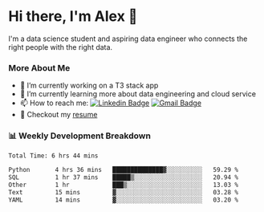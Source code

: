 # Hi there, I'm Alex  👋

I'm a data science student and aspiring data engineer who connects the right people with the right data. 

### More About Me

- 🔭 I’m currently working on a T3 stack app
- 🌱 I’m currently learning more about data engineering and cloud service
- 📫 How to reach me: [![Linkedin Badge](https://img.shields.io/badge/Alex%20Chen-blue?style=flat&logo=linkedin&labelColor=blue&link=https://www.linkedin.com/in/alex-chen-112523chen)](https://www.linkedin.com/in/alex-chen-112523chen/) [![Gmail Badge](https://img.shields.io/badge/-Alex%20Chen-c14438?style=flat&logo=Gmail&logoColor=white&link=mailto:itsalexchen@gmail.com)](mailto:itsalexchen@gmail.com)
- 📝 Checkout my [resume](https://112523chen.vercel.app/AlexChenResume.pdf)


### 📊 Weekly Development Breakdown
<!--START_SECTION:waka-->

```txt
Total Time: 6 hrs 44 mins

Python       4 hrs 36 mins   ██████████████▓░░░░░░░░░░   59.29 %
SQL          1 hr 37 mins    █████▒░░░░░░░░░░░░░░░░░░░   20.94 %
Other        1 hr            ███▒░░░░░░░░░░░░░░░░░░░░░   13.03 %
Text         15 mins         ▓░░░░░░░░░░░░░░░░░░░░░░░░   03.28 %
YAML         14 mins         ▓░░░░░░░░░░░░░░░░░░░░░░░░   03.20 %
```

<!--END_SECTION:waka-->
